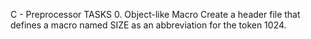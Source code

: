 C - Preprocessor
TASKS
0. Object-like Macro
Create a header file that defines a macro named SIZE as an abbreviation for the token 1024.

